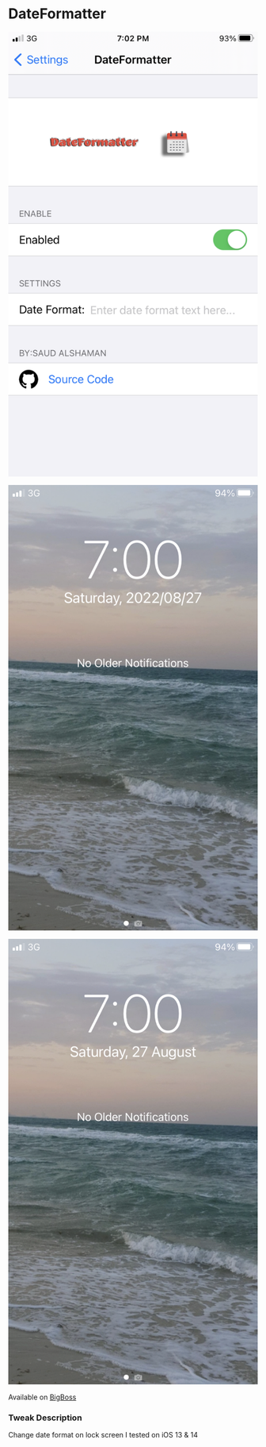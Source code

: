 # DateFormatter

![Custom date format](https://github.com/s3ud-alshaman/TweaksOpenSource/blob/main/dateformatter/IMG_0603.PNG)


![Before](https://github.com/s3ud-alshaman/TweaksOpenSource/blob/main/dateformatter/1.PNG)

![After](https://github.com/s3ud-alshaman/TweaksOpenSource/blob/main/dateformatter/2.PNG)


Available on [BigBoss](https://moreinfo.thebigboss.org/moreinfo/depiction.php?file=dateformatterDp)

### Tweak Description
Change date format on lock screen
I tested on iOS  13 & 14 
